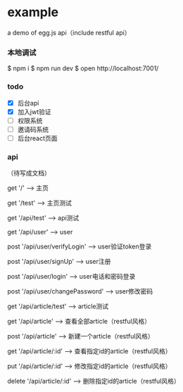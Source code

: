 # example

a demo of egg.js api（include restful api）

### 本地调试

$ npm i
$ npm run dev
$ open http://localhost:7001/

### todo

- [x] 后台api
- [x] 加入jwt验证
- [ ] 权限系统
- [ ] 邀请码系统
- [ ] 后台react页面

### api

（待写成文档）

get '/'                          --> 主页

get '/test'                      --> 主页测试

get '/api/test'                  --> api测试

get '/api/user'                  --> user

post '/api/user/verifyLogin'     --> user验证token登录

post '/api/user/signUp'          --> user注册

post '/api/user/login'           --> user电话和密码登录

post '/api/user/changePassword'  --> user修改密码

get '/api/article/test'          --> article测试

get '/api/article'               --> 查看全部article（restful风格）

post '/api/article'              --> 新建一个article（restful风格）

get '/api/article/:id'           --> 查看指定id的article（restful风格）

put '/api/article/:id'           --> 修改指定id的article（restful风格）

delete '/api/article/:id'        --> 删除指定id的article（restful风格）







